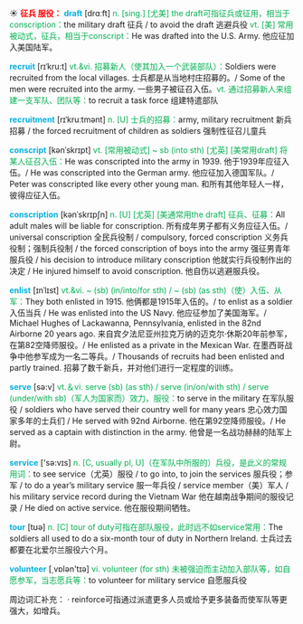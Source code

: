 ☀ <font color="red">**征兵 服役：**</font>
<font color="sky blue">**draft**</font> [drɑːft] 
<font color="#00b050">n. [sing.] [尤美] the draft可指征兵或征用，相当于conscription：</font>the military draft 征兵 / to avoid the draft 逃避兵役 <font color="#00b050">vt. [美] 常用被动式，征兵，相当于conscript：</font>He was drafted into the U.S. Army. 他应征加入美国陆军。
           
<font color="sky blue">**recruit**</font> [rɪˈkru:t]
<font color="#00b050">vt.&vi. 招募新人（使其加入一个武装部队）：</font>Soldiers were recruited from the local villages. 士兵都是从当地村庄招募的。/ Some of the men were recruited into the army. 一些男子被征召入伍。<font color="#00b050">vt. 通过招募新人来组建一支军队、团队等：</font>to recruit a task force 组建特遣部队
           
<font color="sky blue">**recruitment**</font> [rɪˈkruːtmənt]
<font color="#00b050">n. [U] 士兵的招募：</font>army, military recruitment 新兵招募 / the forced recruitment of children as soldiers 强制性征召儿童兵 

<font color="sky blue">**conscript**</font> [kənˈskrɪpt]
<font color="#00b050">vt. [常用被动式] ~ sb (into sth) [尤英] [美常用draft] 将某人征召入伍：</font>He was conscripted into the army in 1939. 他于1939年应征入伍。/ He was conscripted into the German army. 他应征加入德国军队。/ Peter was conscripted like every other young man. 和所有其他年轻人一样，彼得应征入伍。
           
<font color="sky blue">**conscription**</font> [kənˈskrɪpʃn]
<font color="#00b050">n. [U] [尤英] [美通常用the draft] 征兵、征募：</font>All adult males will be liable for conscription. 所有成年男子都有义务应征入伍。/ universal conscription 全民兵役制 / compulsory, forced conscription 义务兵役制；强制兵役制 / the forced conscription of boys into the army 强征男青年服兵役 / his decision to introduce military conscription 他就实行兵役制作出的决定 / He injured himself to avoid conscription. 他自伤以逃避服兵役。

<font color="sky blue">**enlist**</font> [ɪnˈlɪst]
<font color="#00b050">vt.&vi. ~ (sb) (in/into/for sth) / ~ (sb) (as sth)（使）入伍、从军：</font>They both enlisted in 1915. 他俩都是1915年入伍的。/ to enlist as a soldier 入伍当兵 / He was enlisted into the US Navy. 他应征参加了美国海军。/ Michael Hughes of Lackawanna, Pennsylvania, enlisted in the 82nd Airborne 20 years ago. 来自宾夕法尼亚州拉克万纳的迈克尔·休斯20年前参军，在第82空降师服役。/ He enlisted as a private in the Mexican War. 在墨西哥战争中他参军成为一名二等兵。/ Thousands of recruits had been enlisted and partly trained. 招募了数千新兵，并对他们进行一定程度的训练。

<font color="sky blue">**serve**</font> [sə:v] 
<font color="#00b050">vt.＆vi. serve (sb) (as sth) / serve (in/on/with sth) / serve (under/with sb)（军人为国家而）效力，服役：</font>to serve in the military 在军队服役 / soldiers who have served their country well for many years 忠心效力国家多年的士兵们 / He served with 92nd Airborne. 他在第92空降师服役。/ He served as a captain with distinction in the army. 他曾是一名战功赫赫的陆军上尉。

<font color="sky blue">**service**</font> ['sə:vɪs] 
<font color="#00b050">n. [C, usually pl, U]（在军队中所服的）兵役，是此义的常规用词：</font>to see service（尤英）服役 / to go into, to join the services 服兵役；参军 / to do a year’s military service 服一年兵役 / service member（美）军人 / his military service record during the Vietnam War 他在越南战争期间的服役记录 / He died on active service. 他在服役期间牺牲。

<font color="sky blue">**tour**</font> [tʊə] 
<font color="#00b050">n. [C] tour of duty可指在部队服役，此时远不如service常用：</font>The soldiers all used to do a six-month tour of duty in Northern Ireland. 士兵过去都要在北爱尔兰服役六个月。

<font color="sky blue">**volunteer**</font> [͵vɒlən'tɪə] 
<font color="#00b050">vi. volunteer (for sth) 未被强迫而主动加入部队等，如自愿参军，当志愿兵等：</font>to volunteer for military service 自愿服兵役

周边词汇补充：
· reinforce可指通过派遣更多人员或给予更多装备而使军队等更强大，如增兵。
